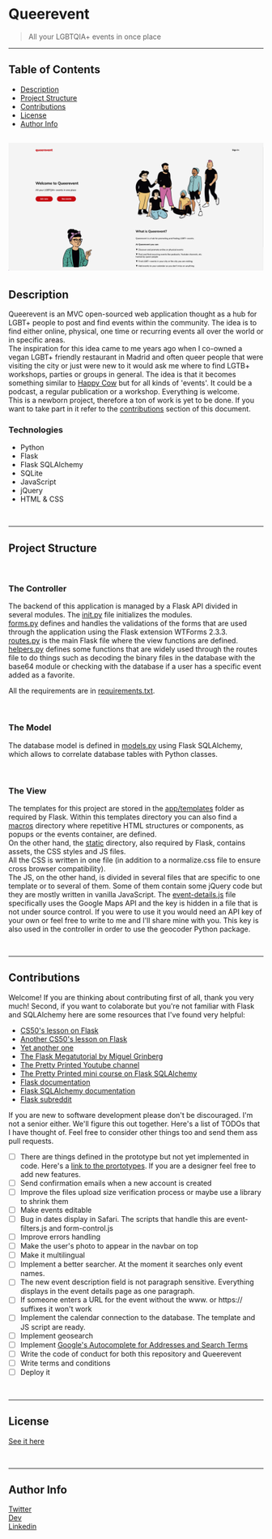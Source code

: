 # Queerevent

> All your LGBTQIA+ events in once place

---

## Table of Contents
- [Description](#description)
- [Project Structure](#project-structure)
- [Contributions](#contributions)
- [License](#license)
- [Author Info](#author-info)

![Queerevent](https://raw.githubusercontent.com/ceciCoding/Queerevent/master/app/static/assets/readme-img.png)
--- 

## Description

Queerevent is an MVC open-sourced web application thought as a hub for LGBT+ people to post and find events within the community. The idea is to find either online, physical, one time or recurring events all over the world or in specific areas. <br>
The inspiration for this idea came to me years ago when I co-owned a vegan LGBT+ friendly restaurant in Madrid and often queer people that were visiting the city or just were new to it would ask me where to find LGTB+ workshops, parties or groups in general. The idea is that it becomes something similar to [Happy Cow](https://www.happycow.net/) but for all kinds of 'events'. It could be a podcast, a regular publication or a workshop. Everything is welcome. <br>
This is a newborn project, therefore a ton of work is yet to be done. If you want to take part in it refer to the [contributions](#contributions) section of this document.

### Technologies
- Python
- Flask
- Flask SQLAlchemy
- SQLite
- JavaScript
- jQuery
- HTML & CSS

<br>

---

## Project Structure
<br>

### The Controller

The backend of this application is managed by a Flask API divided in several modules. The [init.py](https://github.com/ceciCoding/Queerevent/blob/master/app/__init__.py) file initializes the modules. <br>
[forms.py](https://github.com/ceciCoding/Queerevent/blob/master/app/forms.py) defines and handles the validations of the forms that are used through the application using the Flask extension WTForms 2.3.3. <br>
[routes.py](https://github.com/ceciCoding/Queerevent/blob/master/app/routes.py) is the main Flask file where the view functions are defined. <br>
[helpers.py](https://github.com/ceciCoding/Queerevent/blob/master/app/helpers.py) defines some functions that are widely used through the routes file to do things such as decoding the binary files in the database with the base64 module or checking with the database if a user has a specific event added as a favorite.

All the requirements are in [requirements.txt](https://github.com/ceciCoding/Queerevent/blob/master/requirements.txt).

<br>

### The Model
The database model is defined in [models.py](https://github.com/ceciCoding/Queerevent/blob/master/app/models.py) using Flask SQLAlchemy, which allows to correlate database tables with Python classes.

<br>

### The View
The templates for this project are stored in the [app/templates](https://github.com/ceciCoding/Queerevent/tree/master/app/templates) folder as required by Flask. Within this templates directory you can also find a [macros](https://github.com/ceciCoding/Queerevent/tree/master/app/templates/macros) directory where repetitive HTML structures or components, as popups or the events container, are defined. <br>
On the other hand, the [static](https://github.com/ceciCoding/Queerevent/tree/master/app/static) directory, also required by Flask, contains assets, the CSS styles and JS files. <br>
All the CSS is written in one file (in addition to a normalize.css file to ensure cross browser compatibility). <br>
The JS, on the other hand, is divided in several files that are specific to one template or to several of them. Some of them contain some jQuery code but they are mostly written in vanilla JavaScript. The [event-details.js](https://github.com/ceciCoding/Queerevent/blob/master/app/static/event-details.js) file specifically uses the Google Maps API and the key is hidden in a file that is not under source control. If you were to use it you would need an API key of your own or feel free to write to me and I'll share mine with you. This key is also used in the controller in order to use the geocoder Python package. 

<br>

---

## Contributions

Welcome! If you are thinking about contributing first of all, thank you very much! Second, if you want to colaborate but you're not familiar with Flask and SQLAlchemy here are some resources that I've found very helpful:

- [CS50's lesson on Flask](https://www.youtube.com/watch?v=GhB6Q7KC-SM&t=1039s)
- [Another CS50's lesson on Flask](https://www.youtube.com/watch?v=EaOhKg5pKV8&t=9747s)
- [Yet another one](https://www.youtube.com/watch?v=X0dwkDh8kwA)
- [The Flask Megatutorial by Miguel Grinberg](https://blog.miguelgrinberg.com/post/the-flask-mega-tutorial-part-i-hello-world) 
- [The Pretty Printed Youtube channel](https://www.youtube.com/channel/UC-QDfvrRIDB6F0bIO4I4HkQ)
- [The Pretty Printed mini course on Flask SQLAlchemy](https://courses.prettyprinted.com/p/flask-sqlalchemy-basics)
- [Flask documentation](https://flask.palletsprojects.com/en/1.1.x/)
- [Flask SQLAlchemy documentation](https://flask-sqlalchemy.palletsprojects.com/en/2.x/)
- [Flask subreddit](https://www.reddit.com/r/flask/)

If you are new to software development please don't be discouraged. I'm not a senior either. We'll figure this out together. 
Here's a list of TODOs that I have thought of. Feel free to consider other things too and send them ass pull requests.

- [ ] There are things defined in the prototype but not yet implemented in code. Here's a [link to the prortotypes](https://drive.google.com/drive/folders/1w8D80fzwlnypLSkd8e1tYqGQiTz4xbs7?usp=sharing). If you are a designer feel free to add new features.
- [ ] Send confirmation emails when a new account is created
- [ ] Improve the files upload size verification process or maybe use a library to shrink them
- [ ] Make events editable
- [ ] Bug in dates display in Safari. The scripts that handle this are event-filters.js and form-control.js
- [ ] Improve errors handling
- [ ] Make the user's photo to appear in the navbar on top
- [ ] Make it multilingual
- [ ] Implement a better searcher. At the moment it searches only event names.
- [ ] The new event description field is not paragraph sensitive. Everything displays in the event details page as one paragraph.
- [ ] If someone enters a URL for the event without the www. or https:// suffixes it won't work
- [ ] Implement the calendar connection to the database. The template and JS script are ready.
- [ ] Implement geosearch
- [ ] Implement [Google's Autocomplete for Addresses and Search Terms](https://developers.google.com/maps/documentation/javascript/places-autocomplete)
- [ ] Write the code of conduct for both this repository and Queerevent
- [ ] Write terms and conditions
- [ ] Deploy it 

<br>

---
## License 

[See it here](https://github.com/ceciCoding/Queerevent/blob/master/LICENSE)

<br>

---
## Author Info 

[Twitter](https://twitter.com/cec1_c0d) <br>
[Dev](https://dev.to/cec1_c0d) <br>
[Linkedin](https://www.linkedin.com/in/cecilia-olivera-webdev/)